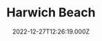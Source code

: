 ---
date: 2022-12-27T12:26:19.000Z
title: Harwich Beach
latitude: 51.94558445987773
longitude: 1.2896677915313195
category: checkin
---